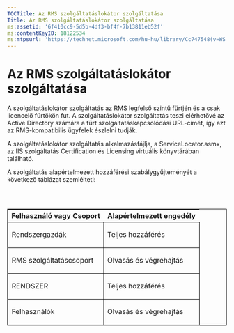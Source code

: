 ```yaml
---
TOCTitle: Az RMS szolgáltatáslokátor szolgáltatása
Title: Az RMS szolgáltatáslokátor szolgáltatása
ms:assetid: '6f410cc9-5d5b-4df3-bf4f-7b13811eb52f'
ms:contentKeyID: 18122534
ms:mtpsurl: 'https://technet.microsoft.com/hu-hu/library/Cc747548(v=WS.10)'
---
```


Az RMS szolgáltatáslokátor szolgáltatása
========================================

A szolgáltatáslokátor szolgáltatás az RMS legfelső szintű fürtjén és a csak licencelő fürtökön fut. A szolgáltatáslokátor szolgáltatás teszi elérhetővé az Active Directory számára a fürt szolgáltatáskapcsolódási URL-címét, így azt az RMS-kompatibilis ügyfelek észlelni tudják.

A szolgáltatáslokátor szolgáltatás alkalmazásfájlja, a ServiceLocator.asmx, az IIS szolgáltatás Certification és Licensing virtuális könyvtárában található.

A szolgáltatás alapértelmezett hozzáférési szabálygyűjteményét a következő táblázat szemlélteti:

###  

<p> </p>
<table style="border:1px solid black;">
<colgroup>
<col width="50%" />
<col width="50%" />
</colgroup>
<thead>
<tr class="header">
<th>Felhasználó vagy Csoport</th>
<th>Alapértelmezett engedély</th>
</tr>
</thead>
<tbody>
<tr class="odd">
<td style="border:1px solid black;"><p>Rendszergazdák</p></td>
<td style="border:1px solid black;"><p>Teljes hozzáférés</p></td>
</tr>  
<tr class="even">
<td style="border:1px solid black;"><p>RMS szolgáltatáscsoport</p></td>
<td style="border:1px solid black;"><p>Olvasás és végrehajtás</p></td>
</tr>  
<tr class="odd">
<td style="border:1px solid black;"><p>RENDSZER</p></td>
<td style="border:1px solid black;"><p>Teljes hozzáférés</p></td>
</tr>  
<tr class="even">
<td style="border:1px solid black;"><p>Felhasználók</p></td>
<td style="border:1px solid black;"><p>Olvasás és végrehajtás</p></td>
</tr>  
</tbody>  
</table>
